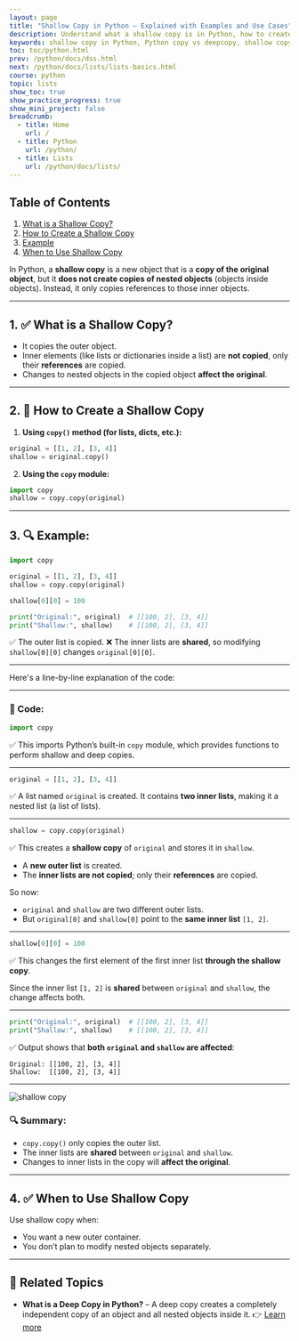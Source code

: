 ```yaml
---
layout: page
title: "Shallow Copy in Python – Explained with Examples and Use Cases"
description: Understand what a shallow copy is in Python, how to create one, and when to use it. Learn with beginner-friendly examples and comparisons to deep copy for nested objects.
keywords: shallow copy in Python, Python copy vs deepcopy, shallow copy example, Python copy module, copy() method Python, Python list shallow copy, shallow copy dictionary Python, when to use shallow copy, Python object reference copy
toc: toc/python.html
prev: /python/docs/dss.html
next: /python/docs/lists/lists-basics.html
course: python
topic: lists
show_toc: true
show_practice_progress: true
show_mini_project: false
breadcrumb:
  - title: Home
    url: /
  - title: Python
    url: /python/
  - title: Lists
    url: /python/docs/lists/
---
```


## Table of Contents

1. [What is a Shallow Copy?](#1--what-is-a-shallow-copy)
2. [How to Create a Shallow Copy](#2--how-to-create-a-shallow-copy)
3. [Example](#3--example)
4. [When to Use Shallow Copy](#4--when-to-use-shallow-copy)


In Python, a **shallow copy** is a new object that is a **copy of the original object**, but it **does not create copies of nested objects** (objects inside objects). Instead, it only copies references to those inner objects.

---

## 1. ✅ What is a Shallow Copy?

* It copies the outer object.
* Inner elements (like lists or dictionaries inside a list) are **not copied**, only their **references** are copied.
* Changes to nested objects in the copied object **affect the original**.

---

## 2. 📌 How to Create a Shallow Copy

1. **Using `copy()` method (for lists, dicts, etc.):**

```python
original = [[1, 2], [3, 4]]
shallow = original.copy()
```

2. **Using the `copy` module:**

```python
import copy
shallow = copy.copy(original)
```

---

## 3. 🔍 Example:

```python
import copy

original = [[1, 2], [3, 4]]
shallow = copy.copy(original)

shallow[0][0] = 100

print("Original:", original)  # [[100, 2], [3, 4]]
print("Shallow:", shallow)    # [[100, 2], [3, 4]]
```

✅ The outer list is copied.
❌ The inner lists are **shared**, so modifying `shallow[0][0]` changes `original[0][0]`.

---

Here's a line-by-line explanation of the code:

---

### 🔸 Code:

```python
import copy
```

✅ This imports Python’s built-in `copy` module, which provides functions to perform shallow and deep copies.

---

```python
original = [[1, 2], [3, 4]]
```

✅ A list named `original` is created. It contains **two inner lists**, making it a nested list (a list of lists).

---

```python
shallow = copy.copy(original)
```

✅ This creates a **shallow copy** of `original` and stores it in `shallow`.

* A **new outer list** is created.
* The **inner lists are not copied**; only their **references** are copied.

So now:

* `original` and `shallow` are two different outer lists.
* But `original[0]` and `shallow[0]` point to the **same inner list** `[1, 2]`.

---

```python
shallow[0][0] = 100
```

✅ This changes the first element of the first inner list **through the shallow copy**.

Since the inner list `[1, 2]` is **shared** between `original` and `shallow`, the change affects both.

---

```python
print("Original:", original)  # [[100, 2], [3, 4]]
print("Shallow:", shallow)    # [[100, 2], [3, 4]]
```

✅ Output shows that **both `original` and `shallow` are affected**:

```
Original: [[100, 2], [3, 4]]
Shallow:  [[100, 2], [3, 4]]
```

---

![shallow copy](https://res.cloudinary.com/da0pjikvw/image/upload/c_pad,w_512/v1750654377/shallow-copy_gjknoc.png)

### 🔍 Summary:

* `copy.copy()` only copies the outer list.
* The inner lists are **shared** between `original` and `shallow`.
* Changes to inner lists in the copy will **affect the original**.

---

## 4. ✅ When to Use Shallow Copy

Use shallow copy when:

* You want a new outer container.
* You don’t plan to modify nested objects separately.

---

## 📘 **Related Topics**

* **What is a Deep Copy in Python?** – A deep copy creates a completely independent copy of an object and all nested objects inside it.
  👉 [Learn more](deep-copy.md)


